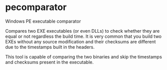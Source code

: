 pecomparator
============

Windows PE executable comparator

Compares two EXE executables (or even DLLs) to check whether they are equal or not regardless the build time. It is very common that you build two EXEs without any source modification and their checksums are different due to the timestamps built in the headers.

This tool is capable of comparing the two binaries and skip the timestamps and checksums present in the executable.

